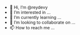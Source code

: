 - 👋 Hi, I’m @reydevy
- 👀 I’m interested in ...
- 🌱 I’m currently learning ...
- 💞️ I’m looking to collaborate on ...
- 📫 How to reach me ...

<!---
reydevy/reydevy is a ✨ special ✨ repository because its `README.md` (this file) appears on your GitHub profile.
You can click the Preview link to take a look at your changes.
--->
